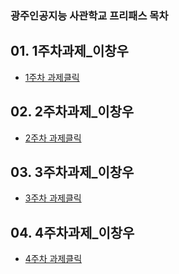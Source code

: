 ### 광주인공지능 사관학교 프리패스 목차 

## 01. 1주차과제_이창우
- [1주차 과제클릭](https://github.com/J2ffrey/gwangju-AI/blob/master/1%EC%A3%BC%EC%B0%A8%EA%B3%BC%EC%A0%9C_%EC%9D%B4%EC%B0%BD%EC%9A%B0.ipynb)

## 02. 2주차과제_이창우
- [2주차 과제클릭](https://github.com/J2ffrey/gwangju-AI/blob/master/2%EC%A3%BC%EC%B0%A8_%EA%B3%BC%EC%A0%9C_%EC%9D%B4%EC%B0%BD%EC%9A%B0.ipynb)

## 03. 3주차과제_이창우
- [3주차 과제클릭]()

## 04. 4주차과제_이창우
- [4주차 과제클릭](https://nbviewer.jupyter.org/github/J2ffrey/gwangju-AI/blob/master/4%E1%84%8C%E1%85%AE%E1%84%8E%E1%85%A1_%E1%84%80%E1%85%AA%E1%84%8C%E1%85%A6_%E1%84%8B%E1%85%B5%E1%84%8E%E1%85%A1%E1%86%BC%E1%84%8B%E1%85%AE.ipynb)
